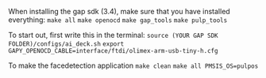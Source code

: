 
When installing the gap sdk (3.4), make sure that you have installed everything:
`make all`
`make openocd`
`make gap_tools`
`make pulp_tools`

To start out, first write this in the terminal:
`source (YOUR GAP SDK FOLDER)/configs/ai_deck.sh`
`export GAPY_OPENOCD_CABLE=interface/ftdi/olimex-arm-usb-tiny-h.cfg`

To make the facedetection application
`make clean`
`make all PMSIS_OS=pulpos`


